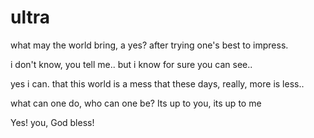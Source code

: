 # ultra

what may the world bring, a yes?
after trying one's best to impress.

i don't know, you tell me..
but i know for sure you can see..

yes i can. that this world is a mess
that these days, really, more is less..

what can one do, who can one be?
Its up to you, its up to me

Yes!
you, God bless!
